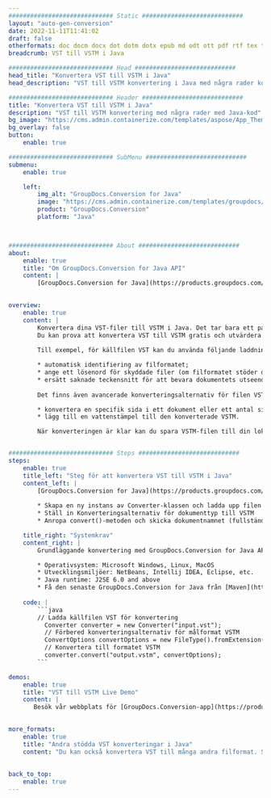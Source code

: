 ```yaml
---
############################# Static ############################
layout: "auto-gen-conversion"
date: 2022-11-11T11:41:02
draft: false
otherformats: doc docm docx dot dotm dotx epub md odt ott pdf rtf tex txt vdx vsdm vsdx vssm vssx vstm vstx vsx vtx xps
breadcrumb: VST till VSTM i Java

############################# Head ############################
head_title: "Konvertera VST till VSTM i Java"
head_description: "VST till VSTM konvertering i Java med några rader kod. Konvertera över 160 filformat med hjälp av GroupDocs dokumentkonverterings-API för Java"

############################# Header ############################
title: "Konvertera VST till VSTM i Java"
description: "VST till VSTM konvertering med några rader med Java-kod"
bg_image: "https://cms.admin.containerize.com/templates/aspose/App_Themes/V3/images/bg/header1.png"
bg_overlay: false
button:
    enable: true

############################# SubMenu ############################
submenu:
    enable: true

    left:
        img_alt: "GroupDocs.Conversion for Java"
        image: "https://cms.admin.containerize.com/templates/groupdocs/images/product-logos/90x90-noborder/groupdocs-conversion-java.png"
        product: "GroupDocs.Conversion"
        platform: "Java"



############################# About ############################
about:
    enable: true
    title: "Om GroupDocs.Conversion for Java API"
    content: |
        [GroupDocs.Conversion for Java](https://products.groupdocs.com/conversion/java/) är ett avancerat filformatkonverterings-API för konvertering mellan populära bild- och dokumentformat som Microsoft Office, OpenDocument, PDF, HTML, e-post, CAD. och mycket mer med bara några rader kod. Det inbyggda API:t upptäcker automatiskt formaten för originaldokumenten och erbjuder många alternativ för att anpassa de konverterade dokumenten. Tillsammans med funktionen att extrahera information från ett dokument, stöder den också cachelagring av konverteringsresultaten till den lokala disken som standard. Men alla typer av cachelagring kan stödjas genom att implementera lämpliga gränssnitt - Amazon S3, Dropbox, Google Drive, Windows Azure, Reddis eller andra.
    

overview:
    enable: true
    content: |
        Konvertera dina VST-filer till VSTM i Java. Det tar bara ett par rader med Java-kod på valfri plattform, som Windows, Linux, macOS.
        Du kan prova att konvertera VST till VSTM gratis och utvärdera kvaliteten på konverteringsresultaten. Tillsammans med enkla filkonverteringsskript kan du prova mer sofistikerade alternativ för att ladda källfilen VST och lagra VSTM-utdata. 
        
        Till exempel, för källfilen VST kan du använda följande laddningsalternativ:

        * automatisk identifiering av filformatet;
        * ange ett lösenord för skyddade filer (om filformatet stöder det);
        * ersätt saknade teckensnitt för att bevara dokumentets utseende.
        
        Det finns även avancerade konverteringsalternativ för filen VSTM:

        * konvertera en specifik sida i ett dokument eller ett antal sidor;
        * lägg till en vattenstämpel till den konverterade VSTM.

        När konverteringen är klar kan du spara VSTM-filen till din lokala filsökväg eller till tredje parts lagring såsom FTP, Amazon S3, Google Drive, Dropbox etc. Observera - för att konvertera VST till VSTM behöver du inte installera någon ytterligare programvara, såsom MS Office, Open Office, Adobe Acrobat Reader etc.


############################# Steps ############################
steps:
    enable: true
    title_left: "Steg för att konvertera VST till VSTM i Java"
    content_left: |
        [GroupDocs.Conversion for Java](https://products.groupdocs.com/conversion/java/) låter utvecklare enkelt konvertera VST fil till VSTM med några rader kod.
        
        * Skapa en ny instans av Converter-klassen och ladda upp filen VST med den fullständiga sökvägen
        * Ställ in Konverteringsalternativ för dokumenttyp till VSTM
        * Anropa convert()-metoden och skicka dokumentnamnet (fullständig sökväg) och formatet (VSTM) som en parameter

    title_right: "Systemkrav"
    content_right: |
        Grundläggande konvertering med GroupDocs.Conversion for Java API kan göras med bara några rader kod. Våra API:er stöds på alla större plattformar och operativsystem. Innan du kör koden nedan, se till att du har följande förutsättningar installerade på ditt system.

        * Operativsystem: Microsoft Windows, Linux, MacOS
        * Utvecklingsmiljöer: NetBeans, Intellij IDEA, Eclipse, etc.
        * Java runtime: J2SE 6.0 and above
        * Få den senaste GroupDocs.Conversion for Java från [Maven](https://repository.groupdocs.com/webapp/#/artifacts/browse/tree/General/repo/com/groupdocs/groupdocs-conversion)
         
    code: |
        ```java    
        // Ladda källfilen VST för konvertering
          Converter converter = new Converter("input.vst");
          // Förbered konverteringsalternativ för målformat VSTM
          ConvertOptions convertOptions = new FileType().fromExtension("vstm").getConvertOptions();
          // Konvertera till formatet VSTM
          converter.convert("output.vstm", convertOptions);
        ```

demos:
    enable: true
    title: "VST till VSTM Live Demo"
    content: |
       Besök vår webbplats för [GroupDocs.Conversion-app](https://products.groupdocs.app/conversion/family) och försök konvertera VST till VSTM nu. Den kostnadsfria demon har följande fördelar
          

more_formats:
    enable: true
    title: "Andra stödda VST konverteringar i Java"
    content: "Du kan också konvertera VST till många andra filformat. Se listan nedan."
       
       
back_to_top:
    enable: true
---
```

